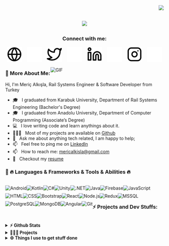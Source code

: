 <img align="right" src="https://visitor-badge.laobi.icu/badge?page_id=MAlkisla.MAlkisla">

<h1 align="center">
  <a href="https://git.io/typing-svg">
    <img src="https://readme-typing-svg.herokuapp.com/?lines=Hello,+There!+👋;I'am+Meriç+Alkışla...;Nice+to+meet+you!&center=true&size=30">
  </a>
</h1>



<div align="center">

### Connect with me:

  [![website](./images/globe-light.svg)](https://wwww.mericalkisla.com#gh-light-mode-only)
  &nbsp;&nbsp;
  [![website](./images/globe-dark.svg)](https://wwww.mericalkisla.com#gh-dark-mode-only)
  &nbsp;&nbsp;
  [![website](./images/twitter-light.svg)](https://x.com/alkislameric#gh-light-mode-only)
  &nbsp;&nbsp;
  [![website](./images/twitter-dark.svg)](https://x.com/alkislameric#gh-dark-mode-only)
  &nbsp;&nbsp;
  [![website](./images/linkedin-light.svg)](https://www.linkedin.com/in/meric-alkisla#gh-light-mode-only)
  &nbsp;&nbsp;
  [![website](./images/linkedin-dark.svg)](https://www.linkedin.com/in/meric-alkisla#gh-dark-mode-only)
  &nbsp;&nbsp;
  [![website](./images/instagram-light.svg)](https://www.instagram.com/meric.alkisla#gh-light-mode-only)
  &nbsp;&nbsp;
  [![website](./images/instagram-dark.svg)](https://www.instagram.com/meric.alkisla/#gh-dark-mode-only)

</div>

<img align="right" alt="GIF" src="https://raw.githubusercontent.com/rahul-jha98/rahul-jha98/main/techstack.gif" width="360px"/>

### 🧐 More About Me:

Hi, I'm Meriç Alkışla, Rail Systems Engineer & Software Developer from Turkey

- 🎓 &nbsp; I graduated from Karabuk University, Department of Rail Systems Engineering (Bachelor's Degree)
- 🎓 &nbsp; I graduated from Anadolu University, Department of Computer Programming (Associate’s Degree)
- 💻 &nbsp; I love writing code and learn anythings about it.
- 👨🏻‍💻 &nbsp; Most of my projects are available on [Github](https://github.com/MAlkisla?tab=repositories)
- 💬 &nbsp; Ask me about anything tech related, I am happy to help;
- 📫 &nbsp; Feel free to ping me on [LinkedIn](https://www.linkedin.com/in/meric-alkisla)
- 📫 &nbsp; How to reach me: [mericalkisla@gmail.com](mailto:mericalkisla@gmail.com)
- 📝 &nbsp; Checkout my [resume](https://drive.google.com/file/d/1lAska7znJldtPztqX_4M_cabzXojwIan/view?usp=sharing)

### 🔨 🔥 Languages & Frameworks & Tools & Abilities 🔥

<br>

<a href="https://developer.android.com" target="_blank">
  <img align="left" alt="Android" height="25px" src="https://cdn.worldvectorlogo.com/logos/android-6.svg">
</a>
<a href="https://kotlinlang.org" target="_blank">
  <img align="left" alt="Kotlin" height="25px" src="https://cdn.worldvectorlogo.com/logos/kotlin-1.svg">
</a>
<a href="https://learn.microsoft.com/en-us/dotnet/csharp/" target="_blank">
  <img align="left" alt="C#" height="25px" src="https://cdn.worldvectorlogo.com/logos/c--4.svg">
</a>
<a href="https://unity.com/" target="_blank">
  <img align="left" alt="Unity" height="25px" src="https://cdn.worldvectorlogo.com/logos/unity-69.svg">
</a>
<a href="https://dotnet.microsoft.com/" target="_blank">
  <img align="left" alt=".NET" height="25px" src="https://cdn.worldvectorlogo.com/logos/netframework-1.svg">
</a>
<a href="https://www.java.com" target="_blank">
  <img align="left" alt="Java" height="25px" src="https://cdn.worldvectorlogo.com/logos/jee-3.svg">
</a>
<a href="https://firebase.google.com/" target="_blank">
  <img align="left" src="https://cdn.worldvectorlogo.com/logos/firebase-1.svg" alt="Firebase" height="25px">
</a>
<a href="https://developer.mozilla.org/en-US/docs/Web/JavaScript" target="_blank">
  <img align="left" alt="JavaScript" height="25px" src="https://cdn.worldvectorlogo.com/logos/logo-javascript.svg">
</a>
<a href="https://developer.mozilla.org/en-US/docs/Web/HTML" target="_blank">
  <img align="left" alt="HTML" height="25px" src="https://cdn.worldvectorlogo.com/logos/html-1.svg">
</a>
<a href="https://developer.mozilla.org/en-US/docs/Web/CSS" target="_blank">
  <img align="left" alt="CSS" height="25px" src="https://cdn.worldvectorlogo.com/logos/css-3.svg">
</a>
<a href="https://getbootstrap.com/" target="_blank">
  <img align="left" alt="Bootstrap" height="25px" src="https://cdn.worldvectorlogo.com/logos/bootstrap-5-1.svg">
</a>
<a href="https://reactjs.org/" target="_blank">
  <img align="left" alt="React" height="25px" src="https://cdn.worldvectorlogo.com/logos/react-2.svg">
</a>
<a href="https://nodejs.org" target="_blank">
  <img align="left" alt="Node.js" height="25px" src="https://raw.githubusercontent.com/rahul-jha98/github_readme_icons/main/language_and_tools/square/node/node.svg">
</a>
<a href="https://redux.js.org/" target="_blank">
  <img align="left" alt="Redux" height="25px" src="https://cdn.worldvectorlogo.com/logos/redux.svg">
</a>
<a href="https://www.microsoft.com/en-us/sql-server" target="_blank">
  <img align="left" alt="MSSQL" height="25px" src="https://cdn.worldvectorlogo.com/logos/mysql-logo-pure.svg">
</a>
<a href="https://www.postgresql.org/" target="_blank">
  <img align="left" alt="PostgreSQL" height="25px" src="https://cdn.worldvectorlogo.com/logos/postgresql.svg">
</a>
<a href="https://www.mongodb.com/" target="_blank">
  <img align="left" alt="MongoDB" height="25px" src="https://cdn.worldvectorlogo.com/logos/mongodb-icon-1.svg">
</a>
<a href="https://angular.io/" target="_blank">
  <img align="left" alt="Angular" height="25" src="https://cdn.worldvectorlogo.com/logos/angular-icon-1.svg">
</a>
<a href="https://git-scm.com/" target="_blank">
  <img src="https://cdn.worldvectorlogo.com/logos/git-icon.svg" align="left" alt="Git" height="25px">
</a>

<br>
<br>

### ⚡ Projects and Dev Stuffs:

<br>

<details>
  <summary><b>⚡ Github Stats</b></summary>
  <br />
  <img height="180em" src="https://github-readme-stats.vercel.app/api?username=MAlkisla&show_icons=true&hide_border=true&&count_private=true&include_all_commits=true" />
  <img height="180em" src="https://github-readme-stats.vercel.app/api/top-langs/?username=MAlkisla&exclude_repo=KNN-Image-Classification&show_icons=true&hide_border=true&layout=compact&langs_count=8"/>
</details>

<details>
  <summary><b>👨🏻‍💻 Projects</b></summary>
  <br />
</details>

<details>
  <summary><b>⚙️ Things I use to get stuff done</b></summary>
  <br />
  
  **OS:** MacOS 15 Sequoia & Windows 11  
  **Laptop:** Macbook Pro M3 Pro & MSI GP62M i5-7300HQ 1050ti  
  **Browser:** Chrome & Safari  
  **Code Editor:** VSCode - The best editor out there  

</details>
